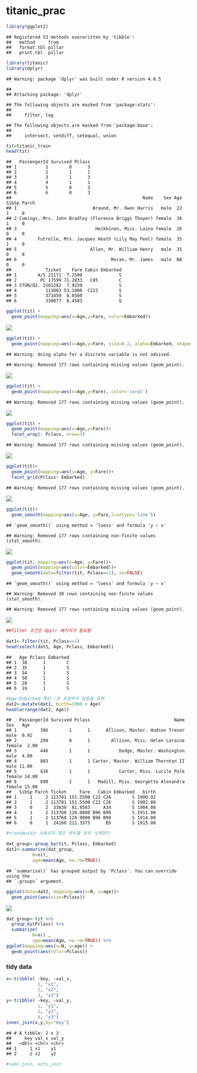 titanic\_prac
================

``` r
library(ggplot2)
```

    ## Registered S3 methods overwritten by 'tibble':
    ##   method     from  
    ##   format.tbl pillar
    ##   print.tbl  pillar

``` r
library(titanic)
library(dplyr)
```

    ## Warning: package 'dplyr' was built under R version 4.0.5

    ## 
    ## Attaching package: 'dplyr'

    ## The following objects are masked from 'package:stats':
    ## 
    ##     filter, lag

    ## The following objects are masked from 'package:base':
    ## 
    ##     intersect, setdiff, setequal, union

``` r
tit=titanic_train
head(tit)
```

    ##   PassengerId Survived Pclass
    ## 1           1        0      3
    ## 2           2        1      1
    ## 3           3        1      3
    ## 4           4        1      1
    ## 5           5        0      3
    ## 6           6        0      3
    ##                                                  Name    Sex Age SibSp Parch
    ## 1                             Braund, Mr. Owen Harris   male  22     1     0
    ## 2 Cumings, Mrs. John Bradley (Florence Briggs Thayer) female  38     1     0
    ## 3                              Heikkinen, Miss. Laina female  26     0     0
    ## 4        Futrelle, Mrs. Jacques Heath (Lily May Peel) female  35     1     0
    ## 5                            Allen, Mr. William Henry   male  35     0     0
    ## 6                                    Moran, Mr. James   male  NA     0     0
    ##             Ticket    Fare Cabin Embarked
    ## 1        A/5 21171  7.2500              S
    ## 2         PC 17599 71.2833   C85        C
    ## 3 STON/O2. 3101282  7.9250              S
    ## 4           113803 53.1000  C123        S
    ## 5           373450  8.0500              S
    ## 6           330877  8.4583              Q

``` r
ggplot(tit) +
  geom_point(mapping=aes(x=Age,y=Fare, color=Embarked))
```

![](titanic_prac_files/figure-gfm/plot1-1.png)<!-- -->

``` r
ggplot(tit) +
  geom_point(mapping=aes(x=Age,y=Fare, size=0.2, alpha=Embarked, shape=Embarked))
```

    ## Warning: Using alpha for a discrete variable is not advised.

    ## Warning: Removed 177 rows containing missing values (geom_point).

![](titanic_prac_files/figure-gfm/plot2-1.png)<!-- -->

``` r
ggplot(tit) +
  geom_point(mapping=aes(x=Age,y=Fare), color='coral')
```

    ## Warning: Removed 177 rows containing missing values (geom_point).

![](titanic_prac_files/figure-gfm/plot3-1.png)<!-- -->

``` r
ggplot(tit) +
  geom_point(mapping=aes(x=Age,y=Fare))+
  facet_wrap(~ Pclass, nrow=3)
```

    ## Warning: Removed 177 rows containing missing values (geom_point).

![](titanic_prac_files/figure-gfm/unnamed-chunk-1-1.png)<!-- -->

``` r
ggplot(tit)+
  geom_point(mapping=aes(x=Age, y=Fare))+
  facet_grid(Pclass~ Embarked)
```

    ## Warning: Removed 177 rows containing missing values (geom_point).

![](titanic_prac_files/figure-gfm/unnamed-chunk-2-1.png)<!-- -->

``` r
ggplot(tit)+
  geom_smooth(mapping=aes(x=Age, y=Fare,linetype='line'))
```

    ## `geom_smooth()` using method = 'loess' and formula 'y ~ x'

    ## Warning: Removed 177 rows containing non-finite values (stat_smooth).

![](titanic_prac_files/figure-gfm/unnamed-chunk-3-1.png)<!-- -->

``` r
ggplot(tit, mapping=aes(x=Age, y=Fare))+
  geom_point(mapping=aes(color=Embarked))+
  geom_smooth(data=filter(tit, Pclass==1), se=FALSE)
```

    ## `geom_smooth()` using method = 'loess' and formula 'y ~ x'

    ## Warning: Removed 30 rows containing non-finite values (stat_smooth).

    ## Warning: Removed 177 rows containing missing values (geom_point).

![](titanic_prac_files/figure-gfm/unnamed-chunk-4-1.png)<!-- -->

``` r
##filter 조건은 dpylr 패키지가 필요함
```

``` r
dat1<-filter(tit, Pclass==1)
head(select(dat1, Age, Pclass, Embarked))
```

    ##   Age Pclass Embarked
    ## 1  38      1        C
    ## 2  35      1        S
    ## 3  54      1        S
    ## 4  58      1        S
    ## 5  28      1        S
    ## 6  19      1        S

``` r
#Age:Embarked 혹은 -로 포함하지 않음을 표현
dat2<-mutate(dat1, birth=1900 + Age)
head(arrange(dat2, Age))
```

    ##   PassengerId Survived Pclass                                Name    Sex   Age
    ## 1         306        1      1      Allison, Master. Hudson Trevor   male  0.92
    ## 2         298        0      1        Allison, Miss. Helen Loraine female  2.00
    ## 3         446        1      1           Dodge, Master. Washington   male  4.00
    ## 4         803        1      1 Carter, Master. William Thornton II   male 11.00
    ## 5         436        1      1           Carter, Miss. Lucile Polk female 14.00
    ## 6         690        1      1   Madill, Miss. Georgette Alexandra female 15.00
    ##   SibSp Parch Ticket     Fare   Cabin Embarked   birth
    ## 1     1     2 113781 151.5500 C22 C26        S 1900.92
    ## 2     1     2 113781 151.5500 C22 C26        S 1902.00
    ## 3     0     2  33638  81.8583     A34        S 1904.00
    ## 4     1     2 113760 120.0000 B96 B98        S 1911.00
    ## 5     1     2 113760 120.0000 B96 B98        S 1914.00
    ## 6     0     1  24160 211.3375      B5        S 1915.00

``` r
#transmute는 사용되지 않은 변수를 모두 삭제한다
```

``` r
dat_group<-group_by(tit, Pclass, Embarked)
dat2<-summarize(dat_group,
          N=n(),
          age=mean(Age, na.rm=TRUE))
```

    ## `summarise()` has grouped output by 'Pclass'. You can override using the
    ## `.groups` argument.

``` r
ggplot(data=dat2, mapping=aes(x=N, y=age))+
  geom_point(aes(size=Pclass))
```

![](titanic_prac_files/figure-gfm/unnamed-chunk-6-1.png)<!-- -->

``` r
dat_group<-tit %>%
  group_by(Pclass) %>%
  summarize(
          N=n() ,
          age=mean(Age, na.rm=TRUE)) %>%
ggplot(mapping=aes(x=N, y=age)) +
  geom_point(aes(color=Pclass))
```

### tidy data

``` r
x<-tribble( ~key, ~val_x,
            1, "x1",
            2, "x2",
            3, "x3")
y<-tribble( ~key, ~val_y,
            1, "y1",
            2, "y2",
            4, "y3")
inner_join(x,y,by="key")
```

    ## # A tibble: 2 x 3
    ##     key val_x val_y
    ##   <dbl> <chr> <chr>
    ## 1     1 x1    y1   
    ## 2     2 x2    y2

``` r
#semi_join, anti_join
```

